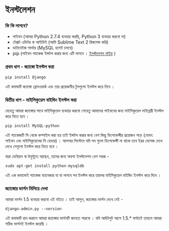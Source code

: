 # ইনস্টলেশন 

### কি কি লাগবে? 

* পাইথন (আমরা Python 2.7.4 ব্যবহার করছি, Python 3 ব্যবহার করবো না)
* টেক্সট এডিটর বা আইডিই (আমি Sublime Text 2 রিকমেন্ড করি)
* ডাটাবেইজ সার্ভার (MySQL হলেই চলবে)
* pip (পাইথন প্যাকেজ ইন্সটল করার জন্য এটি লাগবে । <a href="http://www.pip-installer.org/en/latest/installing.html">ইনস্টলেশন গাইড</a> )



### প্রথম ধাপ - জ্যাঙ্গো ইনস্টল করা 

	pip install Django

এই কমান্ডটি জ্যাঙ্গো ফ্রেমওয়ার্ক এবং তার প্রয়োজনীয় টুলগুলো ইনস্টল করে নিবে । 


### দ্বিতীয় ধাপ - মাইসিকুয়েল বাইন্ডিং ইনস্টল করা 
যেহেতু আমরা জ্যাঙ্গোর সাথে মাইসিকুয়েল ব্যবহার করবো সেহেতু আমাদের পাইথনের জন্য মাইসিকুয়েল লাইব্রেরী ইনস্টল করে নিতে হবে । 

	pip install MySQL-python
	

এই প্যাকেজটি সি থেকে কম্পাইল করা হয় তাই ইন্সটল করার জন্য বেশ কিছু ডিপেন্ডেন্সীর প্রয়োজন পড়ে (যেমন: পাইথন এবং মাইসিকুয়েলের সি হেডার) । আপনার সিস্টেমে যদি সব গুলো ডিপেন্ডেন্সী না থাকে তবে ইরর মেসেজ দেখে দেখে সেগুলো ইনস্টল করে নিতে হবে । 

যারা ডেবিয়ান বা উবুন্টুতে আছেন, তাদের জন্য অবশ্য ইনস্টলেশন বেশ সহজ - 
	
	sudo apt-get install python-mysqldb
	
এই এক কমান্ডেই প্যাকেজ ম্যানেজার যা যা লাগবে সব ইনস্টল করে তারপর মাইসিকুয়েল বাইন্ডিং ইনস্টল করে দিবে । 


### জ্যাঙ্গোর ভার্সন মিলিয়ে দেখা 

আমরা ভার্সন 1.5 ব্যবহার করবো এই বইতে । তাই আসুন, জ্যাঙ্গোর ভার্সন দেখে নেই - 

	django-admin.py --version
	
এই কমান্ডটি রান করালে আমরা জ্যাঙ্গোর ভার্সনটি জানতে পারবো । যদি আউটপুট আসে 1.5.* ফর্ম্যাটে তাহলে আমরা সঠিক ভার্সনই ইনস্টল করেছি । 